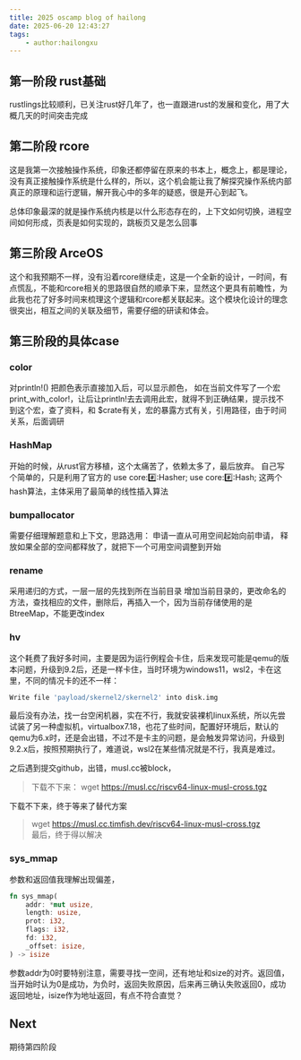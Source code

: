 ```yaml
---
title: 2025 oscamp blog of hailong
date: 2025-06-20 12:43:27
tags:
    - author:hailongxu
---
```



## 第一阶段 rust基础
rustlings比较顺利，已关注rust好几年了，也一直跟进rust的发展和变化，用了大概几天的时间突击完成

## 第二阶段 rcore
这是我第一次接触操作系统，印象还都停留在原来的书本上，概念上，都是理论，没有真正接触操作系统是什么样的，所以，这个机会能让我了解探究操作系统内部真正的原理和运行逻辑，解开我心中的多年的疑惑，很是开心到起飞。

总体印象最深的就是操作系统内核是以什么形态存在的，上下文如何切换，进程空间如何形成，页表是如何实现的，跳板页又是怎么回事

## 第三阶段 ArceOS
这个和我预期不一样，没有沿着rcore继续走，这是一个全新的设计，一时间，有点慌乱，不能和rcore相关的思路很自然的顺承下来，显然这个更具有前瞻性，为此我也花了好多时间来梳理这个逻辑和rcore都关联起来。这个模块化设计的理念很突出，相互之间的关联及细节，需要仔细的研读和体会。

## 第三阶段的具体case
### color
对println!() 把颜色表示直接加入后，可以显示颜色，
如在当前文件写了一个宏print_with_color!，让后让println!去去调用此宏，就得不到正确结果，提示找不到这个宏，查了资料，和 $crate有关，宏的暴露方式有关，引用路径，由于时间关系，后面调研

### HashMap
开始的时候，从rust官方移植，这个太痛苦了，依赖太多了，最后放弃。
自己写个简单的，只是利用了官方的
use core::hash::Hasher;
use core::hash::Hash;
这两个hash算法，主体采用了最简单的线性插入算法

### bumpallocator
需要仔细理解题意和上下文，思路选用：
申请一直从可用空间起始向前申请，
释放如果全部的空间都释放了，就把下一个可用空间调整到开始

### rename
采用递归的方式，一层一层的先找到所在当前目录
增加当前目录的，更改命名的方法，查找相应的文件，删除后，再插入一个，因为当前存储使用的是BtreeMap，不能更改index

### hv
这个耗费了我好多时间，主要是因为运行例程会卡住，后来发现可能是qemu的版本问题，升级到9.2后，还是一样卡住，当时环境为windows11，wsl2，卡在这里，不同的情况卡的还不一样：
```bash
Write file 'payload/skernel2/skernel2' into disk.img
```
最后没有办法，找一台空闲机器，实在不行，我就安装裸机linux系统，所以先尝试装了另一种虚拟机，virtualbox7.18，也花了些时间，配置好环境后，默认的qemu为6.x时，还是会出错，不过不是卡主的问题，是会触发异常访问，升级到9.2.x后，按照预期执行了，难道说，wsl2在某些情况就是不行，我真是难过。

之后遇到提交github，出错，musl.cc被block，
>下载不下来：
    wget https://musl.cc/riscv64-linux-musl-cross.tgz  

下载不下来，终于等来了替代方案
>    wget https://musl.cc.timfish.dev/riscv64-linux-musl-cross.tgz  
最后，终于得以解决

### sys_mmap
参数和返回值我理解出现偏差，
```rust
fn sys_mmap(
    addr: *mut usize,
    length: usize,
    prot: i32,
    flags: i32,
    fd: i32,
    _offset: isize,
) -> isize
```
参数addr为0时要特别注意，需要寻找一空间，还有地址和size的对齐。返回值，当开始时认为0是成功，为负时，返回失败原因，后来再三确认失败返回0，成功返回地址，isize作为地址返回，有点不符合直觉？

## Next
期待第四阶段